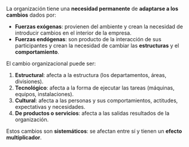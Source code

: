 La organización tiene una **necesidad permanente** de **adaptarse a los cambios** dados por:

- **Fuerzas exógenas**: provienen del ambiente y crean la necesidad de introducir cambios en el interior de la empresa.
- **Fuerzas endógenas**: son producto de la interacción de sus participantes y crean la necesidad de cambiar las **estructuras** y el **comportamiento**.

El cambio organizacional puede ser:

1. **Estructural**: afecta a la estructura (los departamentos, áreas, divisiones).
2. **Tecnológico**: afecta a la forma de ejecutar las tareas (máquinas, equipos, instalaciones).
3. **Cultural**: afecta a las personas y sus comportamientos, actitudes, expectativas y necesidades.
4. **De productos o servicios**: afecta a las salidas resultados de la organización.

Estos cambios son **sistemáticos**: se afectan entre sí y tienen un **efecto multiplicador**.
